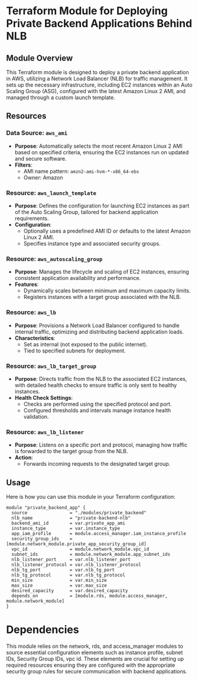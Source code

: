 # Terraform Module for Deploying Private Backend Applications Behind NLB

## Module Overview

This Terraform module is designed to deploy a private backend application in AWS, utilizing a Network Load Balancer (NLB) for traffic management. It sets up the necessary infrastructure, including EC2 instances within an Auto Scaling Group (ASG), configured with the latest Amazon Linux 2 AMI, and managed through a custom launch template.

## Resources

### Data Source: `aws_ami`
- **Purpose**: Automatically selects the most recent Amazon Linux 2 AMI based on specified criteria, ensuring the EC2 instances run on updated and secure software.
- **Filters**:
  - AMI name pattern: `amzn2-ami-hvm-*-x86_64-ebs`
  - Owner: Amazon

### Resource: `aws_launch_template`
- **Purpose**: Defines the configuration for launching EC2 instances as part of the Auto Scaling Group, tailored for backend application requirements.
- **Configuration**:
  - Optionally uses a predefined AMI ID or defaults to the latest Amazon Linux 2 AMI.
  - Specifies instance type and associated security groups.

### Resource: `aws_autoscaling_group`
- **Purpose**: Manages the lifecycle and scaling of EC2 instances, ensuring consistent application availability and performance.
- **Features**:
  - Dynamically scales between minimum and maximum capacity limits.
  - Registers instances with a target group associated with the NLB.

### Resource: `aws_lb`
- **Purpose**: Provisions a Network Load Balancer configured to handle internal traffic, optimizing and distributing backend application loads.
- **Characteristics**:
  - Set as internal (not exposed to the public internet).
  - Tied to specified subnets for deployment.

### Resource: `aws_lb_target_group`
- **Purpose**: Directs traffic from the NLB to the associated EC2 instances, with detailed health checks to ensure traffic is only sent to healthy instances.
- **Health Check Settings**:
  - Checks are performed using the specified protocol and port.
  - Configured thresholds and intervals manage instance health validation.

### Resource: `aws_lb_listener`
- **Purpose**: Listens on a specific port and protocol, managing how traffic is forwarded to the target group from the NLB.
- **Action**:
  - Forwards incoming requests to the designated target group.

## Usage

Here is how you can use this module in your Terraform configuration:

```hcl
module "private_backend_app" {
  source                = "./modules/private_backend"
  nlb_name              = "private-backend-nlb"
  backend_ami_id        = var.private_app_ami
  instance_type         = var.instance_type
  app_iam_profile       = module.access_manager.iam_instance_profile
  security_group_ids    = [module.network_module.private_app_security_group_id]
  vpc_id                = module.network_module.vpc_id
  subnet_ids            = module.network_module.app_subnet_ids
  nlb_listener_port     = var.nlb_listener_port
  nlb_listener_protocol = var.nlb_listener_protocol
  nlb_tg_port           = var.nlb_tg_port
  nlb_tg_protocol       = var.nlb_tg_protocol
  min_size              = var.min_size
  max_size              = var.max_size
  desired_capacity      = var.desired_capacity
  depends_on            = [module.rds, module.access_manager, module.network_module]
}
```

# Dependencies

This module relies on the network, rds, and access_manager modules to source essential configuration elements such as instance profile, subnet IDs, Security Group IDs, vpc id. These elements are crucial for setting up required resources ensuring they are configured with the appropriate security group rules for secure communication with backend applications.